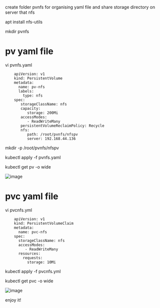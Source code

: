 
create folder pvnfs for organising yaml file and share storage directory on server that nfs 

apt install nfs-utils


mkdir pvnfs

# pv yaml file


vi pvnfs.yaml


        apiVersion: v1
        kind: PersistentVolume
        metadata:
          name: pv-nfs
          labels:
            type: nfs
        spec:
           storageClassName: nfs
           capacity:
              storage: 200Mi
           accessModes:
              - ReadWriteMany
           persistentVolumeReclaimPolicy: Recycle
           nfs:
              path: /root/pvnfs/nfspv
              server: 192.168.44.136


mkdir -p /root/pvnfs/nfspv

kubectl apply -f pvnfs.yaml


kubectl get pv -o wide


![image](https://github.com/zizitizi/my-devops-Roadmap/assets/123273835/002740d6-2249-4658-bb97-ece5887423df)



# pvc yaml file


vi pvcnfs.yml

        apiVersion: v1
        kind: PersistentVolumeClaim
        metadata:
          name: pvc-nfs
        spec:
          storageClassName: nfs
          accessModes:
             - ReadWriteMany
          resources:
            requests:
              storage: 10Mi
        

kubectl apply -f pvcnfs.yml

kubectl get pvc -o wide



![image](https://github.com/zizitizi/my-devops-Roadmap/assets/123273835/6d89ed8f-7eb9-4fb2-bbcd-50cbd73dcf45)




enjoy it!







 


